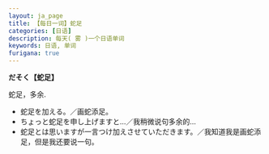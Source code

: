 ```yaml
---
layout: ja_page
title: 【每日一词】蛇足
categories: [日语]
description: 每天( 雾 )一个日语单词
keywords: 日语, 单词
furigana: true
---
```


**だそく【蛇足】**

蛇足，多余.
-	蛇足を加える。／画蛇添足。
-	ちょっと蛇足を申し上げますと…／我稍微说句多余的…
-	蛇足とは思いますが一言つけ加えさせていただきます。／我知道我是画蛇添足，但是我还要说一句。
